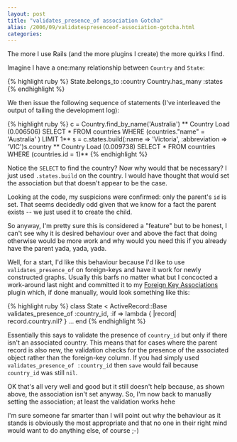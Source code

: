 ```yaml
---
layout: post
title: "validates_presence_of association Gotcha"
alias: /2006/09/validatespresenceof-association-gotcha.html
categories:
---
```

The more I use Rails (and the more plugins I create) the more quirks I find.

Imagine I have a one:many relationship between `Country` and `State`:

{% highlight ruby %}
State.belongs_to :country
Country.has_many :states
{% endhighlight %}

We then issue the following sequence of statements (I've interleaved the output of tailing the development log):

{% highlight ruby %}
c = Country.find_by_name('Australia')
**  Country Load (0.006506)   SELECT * FROM countries WHERE (countries."name" = 'Australia' ) LIMIT 1**
s = c.states.build(:name =&gt; 'Victoria', :abbreviation =&gt; 'VIC')s.country
**  Country Load (0.009738)   SELECT * FROM countries WHERE (countries.id = 1)**
{% endhighlight %}

Notice the `SELECT` to find the country? Now why would that be necessary? I just used `.states.build` on the country. I would have thought that would set the association but that doesn't appear to be the case.

Looking at the code, my suspicions were confirmed: only the parent's `id` is set. That seems decidedly odd given that we know for a fact the parent exists -- we just used it to create the child.

So anyway, I'm pretty sure this is considered a "feature" but to be honest, I can't see why it is desired behaviour over and above the fact that doing otherwise would be more work and why would you need this if you already have the parent yada, yada, yada.

Well, for a start, I'd like this behaviour because I'd like to use `validates_presence_of` on foreign-keys and have it work for newly constructed graphs. Usually this barfs no matter what but I concocted a work-around last night and committed it to my [Foreign Key Associations](https://github.com/harukizaemon/redhillonrails/tree/master/foreign_key_associations) plugin which, if done manually, would look something like this:

{% highlight ruby %}
class State &lt; ActiveRecord::Base
  validates_presence_of :country_id, :if =&gt; lambda { |record| record.country.nil? }
  ...
end
{% endhighlight %}

Essentially this says to validate the presence of `country_id` but only if there isn't an associated country. This means that for cases where the parent record is also new, the validation checks for the presence of the associated object rather than the foreign-key column. If you had simply used `validates_presence_of :country_id` then `save` would fail because `country_id` was still `nil`.

OK that's all very well and good but it still doesn't help because, as shown above, the association isn't set anyway. So, I'm now back to manually setting the association; at least the validation works hehe

I'm sure someone far smarter than I will point out why the behaviour as it stands is obviously the most appropriate and that no one in their right mind would want to do anything else, of course ;-)
